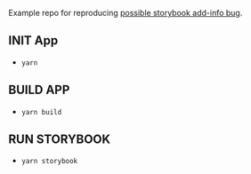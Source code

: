 Example repo for reproducing [possible storybook add-info bug](https://github.com/storybooks/storybook/issues/3758).

## INIT App

- `yarn`

## BUILD APP

- `yarn build`

## RUN STORYBOOK

- `yarn storybook`
